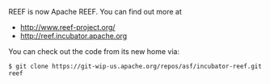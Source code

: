 REEF is now Apache REEF. You can find out more at

  * http://www.reef-project.org/
  * http://reef.incubator.apache.org

You can check out the code from its new home via:

```
$ git clone https://git-wip-us.apache.org/repos/asf/incubator-reef.git reef
```
